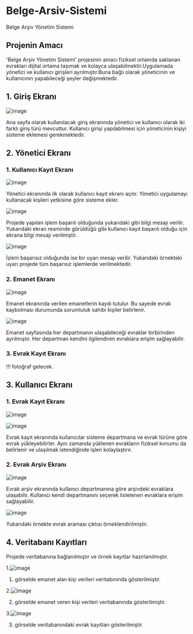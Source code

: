 # Belge-Arsiv-Sistemi
 Belge Arşiv Yönetim Sistemi
## Projenin Amacı
'Belge Arşiv Yönetim Sistemi' projesinin amacı fiziksel ortamda saklanan evrakları dijital ortama taşımak ve kolayca ulaşabilmektir.Uygulamada yönetici ve kullanıcı girişleri ayrılmıştır.Buna bağlı olarak yöneticinin ve kullanıcının yapabileceği şeyler değişmektedir.

## 1. Giriş Ekranı
![image](https://github.com/fatmanyilmaz/Belge-Arsiv-Sistemi/assets/102298537/bd4168d1-a057-43c8-95bb-63b9a448bae0)

Ana sayfa olarak kullanılacak giriş ekranında yönetici ve kullanıcı olarak iki farklı giriş türü mevcuttur. Kullanıcı girişi yapılabilmesi için yöneticinin kişiyi sisteme eklemesi gerekmektedir.

## 2. Yönetici Ekranı
### 1. Kullanıcı Kayıt Ekranı
![image](https://github.com/fatmanyilmaz/Belge-Arsiv-Sistemi/assets/102298537/55cca125-418a-4c4b-8b29-d20ce772fabf)

Yönetici ekranında ilk olarak kullanıcı kayıt ekranı açılır. Yönetici uygulamayı kullanacak kişileri yetkisine göre sisteme ekler.

![image](https://github.com/fatmanyilmaz/Belge-Arsiv-Sistemi/assets/102298537/67c85c73-dd6c-4691-a20f-6c724eaeace2)

Projede yapılan işlem başarılı olduğunda yukarıdaki gibi bilgi mesajı verilir. Yukarıdaki ekran resminde görüldüğü gibi kullanıcı kayıt başarılı olduğu için ekrana bilgi mesajı verilmiştir.

![image](https://github.com/fatmanyilmaz/Belge-Arsiv-Sistemi/assets/102298537/05e5dc1b-0ee6-4976-8b07-74f12991f742)

İşlem başarısız olduğunda ise bir uyarı mesajı verilir. Yukarıdaki örnekteki uyarı projede tüm başarısız işlemlerde verilmektedir.

### 2. Emanet Ekranı
![image](https://github.com/fatmanyilmaz/Belge-Arsiv-Sistemi/assets/102298537/f9cf5343-ffb0-4295-baaf-47e438fb6fe1)

Emanet ekranında verilen emanetlerin kaydı tutulur. Bu sayede evrak kaybolması durumunda sorumluluk sahibi kişiler belirlenir.

![image](https://github.com/fatmanyilmaz/Belge-Arsiv-Sistemi/assets/102298537/d18647cf-e062-4970-9e24-6295ff7aaee5)

Emanet sayfasında her departmanın ulaşabileceği evraklar birbirinden ayrılmıştır. Her departman kendini ilgilendiren evraklara erişim sağlayabilir.


### 3. Evrak Kayıt Ekranı
!!! fotoğraf gelecek.


## 3. Kullanıcı Ekranı
### 1. Evrak Kayıt Ekranı
![image](https://github.com/fatmanyilmaz/Belge-Arsiv-Sistemi/assets/102298537/ce7c0105-14d3-4472-b80b-62404ba230f5)

![image](https://github.com/fatmanyilmaz/Belge-Arsiv-Sistemi/assets/102298537/5c516bb2-1b63-4ae0-a269-32128f218778)

Evrak kayıt ekranında kullanıcılar sisteme departmana ve evrak türüne göre evrak yükleyebilirler. Aynı zamanda yüklenen evrakların fiziksel konumu da belirlenir ve ulaşılmak istendiğinde işleri kolaylaştırır.

### 2. Evrak Arşiv Ekranı
![image](https://github.com/fatmanyilmaz/Belge-Arsiv-Sistemi/assets/102298537/a668d096-c708-4980-a067-779e585ffff6)

Evrak arşiv ekranında kullanıcı departmanına göre arşivdeki evraklara ulaşabilir. Kullanıcı kendi departmanını seçerek listelenen evraklara erişim sağlayabilir.

![image](https://github.com/fatmanyilmaz/Belge-Arsiv-Sistemi/assets/102298537/8aea8dbc-c249-42e8-b4c2-f90074c66e48)

Yukarıdaki örnekte evrak araması çıktısı örneklendirilmiştir.


## 4. Veritabanı Kayıtları

Projede veritabanına bağlanılmıştır ve örnek kayıtlar hazırlanılmıştır.

1.![image](https://github.com/fatmanyilmaz/Belge-Arsiv-Sistemi/assets/102298537/37ecb3d5-a89a-4527-8477-60adba4e07f4)

1. görselde emanet alan kişi verileri veritabınında gösterilmiştir.
   
2.![image](https://github.com/fatmanyilmaz/Belge-Arsiv-Sistemi/assets/102298537/65c6ef41-e4af-45f1-b6d2-b767317d07af)

2. görselde emanet veren kişi verileri veritabanında gösterilmiştir.
   
3.![image](https://github.com/fatmanyilmaz/Belge-Arsiv-Sistemi/assets/102298537/b52d7eb1-11eb-4d31-8d42-60107b2624e3)

3. görselde veritabanındaki evrak kayıtları gösterilmiştir.

















